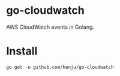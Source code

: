 # go-cloudwatch

AWS CloudWatch events in Golang.

# Install

```
go get -u github.com/kenju/go-cloudwatch
```
